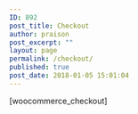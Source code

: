 ```yaml
---
ID: 892
post_title: Checkout
author: praison
post_excerpt: ""
layout: page
permalink: /checkout/
published: true
post_date: 2018-01-05 15:01:04
---
```

[woocommerce_checkout]